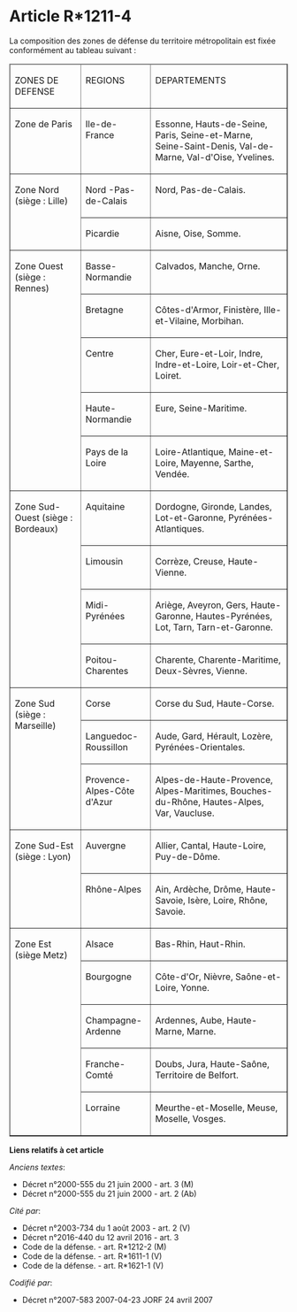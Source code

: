 # Article R*1211-4

La composition des zones de défense du territoire métropolitain est fixée conformément au tableau suivant :

<table cellspacing="0" border="1" cellpadding="0">
  <thead>
    <tr>
      <td width="129" valign="top">

ZONES DE DEFENSE 

</td>
      <td width="113" valign="top">

REGIONS

</td>
      <td valign="top" width="286">

DEPARTEMENTS

</td>
    </tr>
  </thead>
  <tbody>
    <tr>
      <td valign="top" width="129">

Zone de Paris

</td>
      <td width="113" valign="top">

Ile-de-France

</td>
      <td width="286" valign="top">

Essonne, Hauts-de-Seine, Paris, Seine-et-Marne, Seine-Saint-Denis, Val-de-Marne, Val-d'Oise, Yvelines. 

</td>
    </tr>
    <tr>
      <td valign="top" rowspan="2" width="129">

Zone Nord (siège : Lille)

</td>
      <td valign="top" width="113">

Nord -Pas-de-Calais

</td>
      <td width="286" valign="top">

Nord, Pas-de-Calais.

</td>
    </tr>
    <tr>
      <td width="113" valign="top">

Picardie

</td>
      <td valign="top" width="286">

Aisne, Oise, Somme.

</td>
    </tr>
    <tr>
      <td valign="top" rowspan="5" width="129">

Zone Ouest (siège : Rennes)

</td>
      <td valign="top" width="113">

Basse-Normandie

</td>
      <td valign="top" width="286">

Calvados, Manche, Orne.

</td>
    </tr>
    <tr>
      <td valign="top" width="113">

Bretagne

</td>
      <td width="286" valign="top">

Côtes-d'Armor, Finistère, Ille-et-Vilaine, Morbihan.

</td>
    </tr>
    <tr>
      <td width="113" valign="top">

Centre

</td>
      <td width="286" valign="top">

Cher, Eure-et-Loir, Indre, Indre-et-Loire, Loir-et-Cher, Loiret.

</td>
    </tr>
    <tr>
      <td valign="top" width="113">

Haute-Normandie

</td>
      <td valign="top" width="286">

Eure, Seine-Maritime.

</td>
    </tr>
    <tr>
      <td width="113" valign="top">

Pays de la Loire

</td>
      <td width="286" valign="top">

Loire-Atlantique, Maine-et-Loire, Mayenne, Sarthe, Vendée.

</td>
    </tr>
    <tr>
      <td valign="top" width="129" rowspan="4">

Zone Sud-Ouest (siège : Bordeaux)

</td>
      <td valign="top" width="113">

Aquitaine

</td>
      <td width="286" valign="top">

Dordogne, Gironde, Landes, Lot-et-Garonne, Pyrénées-Atlantiques.

</td>
    </tr>
    <tr>
      <td valign="top" width="113">

Limousin

</td>
      <td width="286" valign="top">

Corrèze, Creuse, Haute-Vienne.

</td>
    </tr>
    <tr>
      <td valign="top" width="113">

Midi-Pyrénées

</td>
      <td valign="top" width="286">

Ariège, Aveyron, Gers, Haute-Garonne, Hautes-Pyrénées, Lot, Tarn, Tarn-et-Garonne.

</td>
    </tr>
    <tr>
      <td valign="top" width="113">

Poitou-Charentes

</td>
      <td width="286" valign="top">

Charente, Charente-Maritime, Deux-Sèvres, Vienne.

</td>
    </tr>
    <tr>
      <td valign="top" width="129" rowspan="3">

Zone Sud (siège : Marseille)

</td>
      <td valign="top" width="113">

Corse

</td>
      <td width="286" valign="top">

Corse du Sud, Haute-Corse.

</td>
    </tr>
    <tr>
      <td valign="top" width="113">

Languedoc-Roussillon

</td>
      <td valign="top" width="286">

Aude, Gard, Hérault, Lozère, Pyrénées-Orientales.

</td>
    </tr>
    <tr>
      <td valign="top" width="113">

Provence-Alpes-Côte d'Azur

</td>
      <td width="286" valign="top">

Alpes-de-Haute-Provence, Alpes-Maritimes, Bouches-du-Rhône, Hautes-Alpes, Var, Vaucluse.

</td>
    </tr>
    <tr>
      <td valign="top" width="129" rowspan="2">

Zone Sud-Est (siège : Lyon)

</td>
      <td width="113" valign="top">

Auvergne

</td>
      <td valign="top" width="286">

Allier, Cantal, Haute-Loire, Puy-de-Dôme.

</td>
    </tr>
    <tr>
      <td valign="top" width="113">

Rhône-Alpes

</td>
      <td width="286" valign="top">

Ain, Ardèche, Drôme, Haute-Savoie, Isère, Loire, Rhône, Savoie.

</td>
    </tr>
    <tr>
      <td valign="top" width="129" rowspan="5">

Zone Est (siège Metz)

</td>
      <td width="113" valign="top">

Alsace

</td>
      <td valign="top" width="286">

Bas-Rhin, Haut-Rhin.

</td>
    </tr>
    <tr>
      <td width="113" valign="top">

Bourgogne

</td>
      <td valign="top" width="286">

Côte-d'Or, Nièvre, Saône-et-Loire, Yonne.

</td>
    </tr>
    <tr>
      <td valign="top" width="113">

Champagne-Ardenne

</td>
      <td width="286" valign="top">

Ardennes, Aube, Haute-Marne, Marne.

</td>
    </tr>
    <tr>
      <td valign="top" width="113">

Franche-Comté

</td>
      <td valign="top" width="286">

Doubs, Jura, Haute-Saône, Territoire de Belfort.

</td>
    </tr>
    <tr>
      <td width="113" valign="top">

Lorraine

</td>
      <td width="286" valign="top">

Meurthe-et-Moselle, Meuse, Moselle, Vosges.

</td>
    </tr>
  </tbody>
</table>

**Liens relatifs à cet article**

_Anciens textes_:

  - Décret n°2000-555 du 21 juin 2000 - art. 3 (M)
  - Décret n°2000-555 du 21 juin 2000 - art. 2 (Ab)

_Cité par_:

  - Décret n°2003-734 du 1 août 2003 - art. 2 (V)
  - Décret n°2016-440 du 12 avril 2016 - art. 3
  - Code de la défense. - art. R*1212-2 (M)
  - Code de la défense. - art. R*1611-1 (V)
  - Code de la défense. - art. R*1621-1 (V)

_Codifié par_:

  - Décret n°2007-583 2007-04-23 JORF 24 avril 2007
